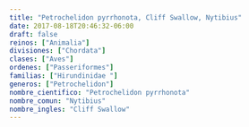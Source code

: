 ```yaml
---
title: "Petrochelidon pyrrhonota, Cliff Swallow, Nytibius"
date: 2017-08-18T20:46:32-06:00
draft: false
reinos: ["Animalia"]
divisiones: ["Chordata"]
clases: ["Aves"]
ordenes: ["Passeriformes"]
familias: ["Hirundinidae "]
generos: ["Petrochelidon"]
nombre_cientifico: "Petrochelidon pyrrhonota"
nombre_comun: "Nytibius"
nombre_ingles: "Cliff Swallow"
---
```

